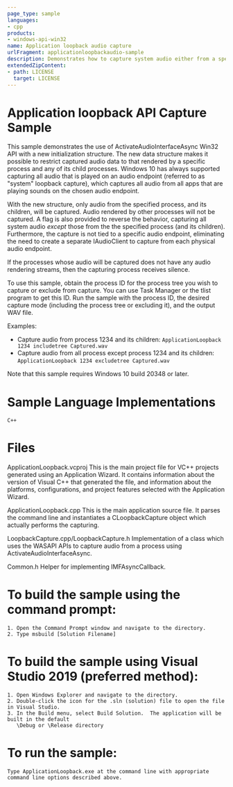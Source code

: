 ```yaml
---
page_type: sample
languages:
- cpp
products:
- windows-api-win32
name: Application loopback audio capture
urlFragment: applicationloopbackaudio-sample
description: Demonstrates how to capture system audio either from a specific process tree or for all process except a process tree.
extendedZipContent:
- path: LICENSE
  target: LICENSE
---
```


# Application loopback API Capture Sample

This sample demonstrates the use of ActivateAudioInterfaceAsync Win32 API with a new initialization structure. 
The new data structure makes it possible to restrict captured audio data to that rendered by a specific 
process and any of its child processes. Windows 10 has always supported capturing all audio that is played on 
an audio endpoint (referred to as "system" loopback capture), which captures all audio from all apps that 
are playing sounds on the chosen audio endpoint. 

With the new structure, only audio from the specified process, and its children, will be captured. Audio rendered by
other processes will not be captured. A flag is also provided to reverse the behavior, capturing all system
audio *except* those from the the specified process (and its children). Furthermore, the capture is not tied to a 
specific audio endpoint, eliminating the need to create a separate IAudioClient to capture from each physical 
audio endpoint. 

If the processes whose audio will be captured does not have any audio rendering streams, then the capturing 
process receives silence.

To use this sample, obtain the process ID for the process tree you wish to capture or exclude from capture.
You can use Task Manager or the tlist program to get this ID. Run the sample with the process ID, the
desired capture mode (including the process tree or excluding it), and the output WAV file.

Examples:

* Capture audio from process 1234 and its children: `ApplicationLoopback 1234 includetree Captured.wav`
* Capture audio from all process except process 1234 and its children: `ApplicationLoopback 1234 excludetree Captured.wav`

Note that this sample requires Windows 10 build 20348 or later.
    
Sample Language Implementations
===============================
    C++

Files
===============================

ApplicationLoopback.vcproj
    This is the main project file for VC++ projects generated using an Application Wizard.
    It contains information about the version of Visual C++ that generated the file, and
    information about the platforms, configurations, and project features selected with the
    Application Wizard.

ApplicationLoopback.cpp
    This is the main application source file. It parses the command line and instantiates a
    CLoopbackCapture object which actually performs the capturing.
    
LoopbackCapture.cpp/LoopbackCapture.h
    Implementation of a class which uses the WASAPI APIs to capture audio from a process using ActivateAudioInterfaceAsync.
    
Common.h
    Helper for implementing IMFAsyncCallback.


To build the sample using the command prompt:
=============================================

    1. Open the Command Prompt window and navigate to the directory.
    2. Type msbuild [Solution Filename]
    
To build the sample using Visual Studio 2019 (preferred method):
================================================================

    1. Open Windows Explorer and navigate to the directory.
    2. Double-click the icon for the .sln (solution) file to open the file in Visual Studio.
    3. In the Build menu, select Build Solution.  The application will be built in the default 
       \Debug or \Release directory

To run the sample:
=================
    Type ApplicationLoopback.exe at the command line with appropriate command line options described above.
